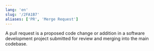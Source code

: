 ```yaml
---
lang: 'en'
slug: '/2FA1B7'
aliases: ['PR', 'Merge Request']
---
```


A pull request is a proposed code change or addition in a software development project submitted for review and merging into the main codebase.

